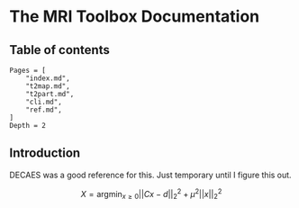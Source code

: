 # The MRI Toolbox Documentation

## Table of contents

```@contents
Pages = [
    "index.md",
    "t2map.md",
    "t2part.md",
    "cli.md",
    "ref.md",
]
Depth = 2
```

## Introduction

DECAES was a good reference for this. Just temporary until I figure this out.

```math
X = \mathrm{argmin}_{x \ge 0} ||Cx - d||_2^2 + \mu^2 ||x||_2^2
```

